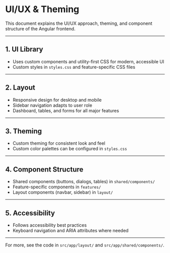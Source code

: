 # UI/UX & Theming

This document explains the UI/UX approach, theming, and component structure of the Angular frontend.

---

## 1. UI Library
- Uses custom components and utility-first CSS for modern, accessible UI
- Custom styles in `styles.css` and feature-specific CSS files

---

## 2. Layout
- Responsive design for desktop and mobile
- Sidebar navigation adapts to user role
- Dashboard, tables, and forms for all major features

---

## 3. Theming
- Custom theming for consistent look and feel
- Custom color palettes can be configured in `styles.css`

---

## 4. Component Structure
- Shared components (buttons, dialogs, tables) in `shared/components/`
- Feature-specific components in `features/`
- Layout components (navbar, sidebar) in `layout/`

---

## 5. Accessibility
- Follows accessibility best practices
- Keyboard navigation and ARIA attributes where needed

---

For more, see the code in `src/app/layout/` and `src/app/shared/components/`.
